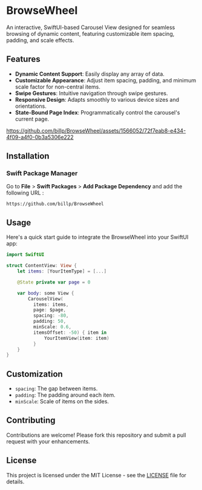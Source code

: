 
# BrowseWheel

An interactive, SwiftUI-based Carousel View designed for seamless browsing of dynamic content, featuring customizable item spacing, padding, and scale effects.

## Features

- **Dynamic Content Support**: Easily display any array of data.
- **Customizable Appearance**: Adjust item spacing, padding, and minimum scale factor for non-central items.
- **Swipe Gestures**: Intuitive navigation through swipe gestures.
- **Responsive Design**: Adapts smoothly to various device sizes and orientations.
- **State-Bound Page Index**: Programmatically control the carousel's current page.

https://github.com/billp/BrowseWheel/assets/1566052/72f7eab8-e434-4f09-a4f0-0b3a5306e222

## Installation

### Swift Package Manager

Go to **File** > **Swift Packages** > **Add Package Dependency** and add the following URL :
```
https://github.com/billp/BrowseWheel
```

## Usage

Here's a quick start guide to integrate the BrowseWheel into your SwiftUI app:

```swift
import SwiftUI

struct ContentView: View {
    let items: [YourItemType] = [...]

    @State private var page = 0

    var body: some View {
        CarouselView(
          items: items,
          page: $page,
          spacing: -80,
          padding: 50,
          minScale: 0.6,
          itemsOffset: -50) { item in
              YourItemView(item: item)
          }
    }
}
```

## Customization

- `spacing`: The gap between items.
- `padding`: The padding around each item.
- `minScale`: Scale of items on the sides.

## Contributing

Contributions are welcome! Please fork this repository and submit a pull request with your enhancements.

## License

This project is licensed under the MIT License - see the [LICENSE](LICENSE) file for details.

